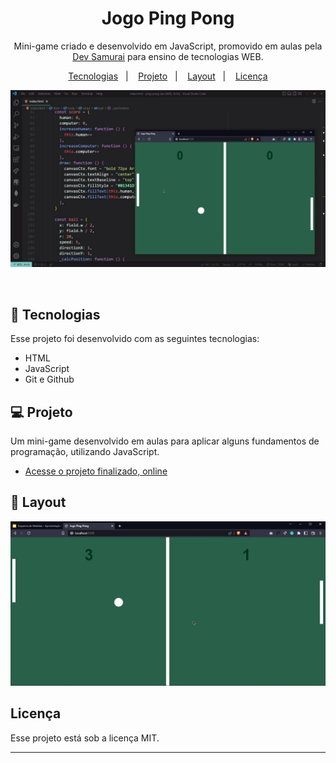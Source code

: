 <h1 align="center"> Jogo Ping Pong </h1>

<p align="center">
Mini-game criado e desenvolvido em JavaScript, promovido em aulas pela <a href="https://st.devsamurai.com.br/0cqlvn/index.html?utm_source=&utm_medium=cpc&utm_campaign=15847297851&utm_content=574424152468&xpromo=gl-574424152468&utm_term=133556228353&gclid=CjwKCAjwgsqoBhBNEiwAwe5w00y09GzlK7NZOr0fi6jTAWuzYmnKX-u8DlMKIWQb5fOEQE8KVYk8HBoCt5UQAvD_BwE" target="_blank">Dev Samurai</a> para ensino de tecnologias WEB. <br/>


<p align="center">
  <a href="#-tecnologias">Tecnologias</a>&nbsp;&nbsp;&nbsp;|&nbsp;&nbsp;&nbsp;
  <a href="#-projeto">Projeto</a>&nbsp;&nbsp;&nbsp;|&nbsp;&nbsp;&nbsp;
  <a href="#-layout">Layout</a>&nbsp;&nbsp;&nbsp;|&nbsp;&nbsp;&nbsp;
  <a href="#memo-licença">Licença</a>
</p>

<p align="center">
  <img alt="License" src="./preview/preview.jpg.jpeg">
</p>

<br>



## 🚀 Tecnologias

Esse projeto foi desenvolvido com as seguintes tecnologias:

- HTML
- JavaScript
- Git e Github


## 💻 Projeto

Um mini-game desenvolvido em aulas para aplicar alguns fundamentos de programação, utilizando JavaScript.  

- [Acesse o projeto finalizado, online](https://blindsx09.github.io/game-ping-pong/)


## 🔖 Layout

<img alt='Layout Ping-Pong' src='./preview/Preview2.jpeg'>

## Licença

Esse projeto está sob a licença MIT.

---
